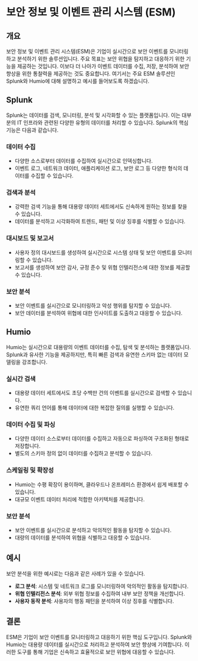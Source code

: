 # 보안 정보 및 이벤트 관리 시스템 (ESM)

## 개요
보안 정보 및 이벤트 관리 시스템(ESM)은 기업이 실시간으로 보안 이벤트를 모니터링하고 분석하기 위한 솔루션입니다. 주요 목표는 보안 위협을 탐지하고 대응하기 위한 기능을 제공하는 것입니다. 이보다 더 나아가 이벤트 데이터를 수집, 저장, 분석하여 보안 향상을 위한 통찰력을 제공하는 것도 중요합니다. 여기서는 주요 ESM 솔루션인 Splunk와 Humio에 대해 설명하고 예시를 들어보도록 하겠습니다.

## Splunk
Splunk는 데이터를 검색, 모니터링, 분석 및 시각화할 수 있는 플랫폼입니다. 이는 대부분의 IT 인프라와 관련된 다양한 유형의 데이터를 처리할 수 있습니다. Splunk의 핵심 기능은 다음과 같습니다.

### 데이터 수집
- 다양한 소스로부터 데이터를 수집하여 실시간으로 인덱싱합니다.
- 이벤트 로그, 네트워크 데이터, 애플리케이션 로그, 보안 로그 등 다양한 형식의 데이터를 수집할 수 있습니다.

### 검색과 분석
- 강력한 검색 기능을 통해 대용량 데이터 세트에서도 신속하게 원하는 정보를 찾을 수 있습니다.
- 데이터를 분석하고 시각화하여 트렌드, 패턴 및 이상 징후를 식별할 수 있습니다.

### 대시보드 및 보고서
- 사용자 정의 대시보드를 생성하여 실시간으로 시스템 상태 및 보안 이벤트를 모니터링할 수 있습니다.
- 보고서를 생성하여 보안 감사, 규정 준수 및 위협 인텔리전스에 대한 정보를 제공할 수 있습니다.

### 보안 분석
- 보안 이벤트를 실시간으로 모니터링하고 악성 행위를 탐지할 수 있습니다.
- 보안 데이터를 분석하여 위협에 대한 인사이트를 도출하고 대응할 수 있습니다.

## Humio
Humio는 실시간으로 대용량의 이벤트 데이터를 수집, 탐색 및 분석하는 플랫폼입니다. Splunk과 유사한 기능을 제공하지만, 특히 빠른 검색과 유연한 스키마 없는 데이터 모델링을 강조합니다.

### 실시간 검색
- 대용량 데이터 세트에서도 초당 수백만 건의 이벤트를 실시간으로 검색할 수 있습니다.
- 유연한 쿼리 언어를 통해 데이터에 대한 복잡한 질의를 실행할 수 있습니다.

### 데이터 수집 및 파싱
- 다양한 데이터 소스로부터 데이터를 수집하고 자동으로 파싱하여 구조화된 형태로 저장합니다.
- 별도의 스키마 정의 없이 데이터를 수집하고 분석할 수 있습니다.

### 스케일링 및 확장성
- Humio는 수평 확장이 용이하며, 클라우드나 온프레미스 환경에서 쉽게 배포할 수 있습니다.
- 대규모 이벤트 데이터 처리에 적합한 아키텍처를 제공합니다.

### 보안 분석
- 보안 이벤트를 실시간으로 분석하고 악의적인 활동을 탐지할 수 있습니다.
- 대량의 데이터를 분석하여 위협을 식별하고 대응할 수 있습니다.

## 예시
보안 분석을 위한 예시로는 다음과 같은 사례가 있을 수 있습니다.

- **로그 분석**: 시스템 및 네트워크 로그를 모니터링하여 악의적인 활동을 탐지합니다.
- **위협 인텔리전스 분석**: 외부 위협 정보를 수집하여 내부 보안 정책을 개선합니다.
- **사용자 동작 분석**: 사용자의 행동 패턴을 분석하여 이상 징후를 식별합니다.

## 결론
ESM은 기업이 보안 이벤트를 모니터링하고 대응하기 위한 핵심 도구입니다. Splunk와 Humio는 대용량 데이터를 실시간으로 처리하고 분석하여 보안 향상에 기여합니다. 이러한 도구를 통해 기업은 신속하고 효율적으로 보안 위협에 대응할 수 있습니다.
